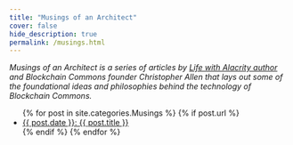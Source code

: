 ```yaml
---
title: "Musings of an Architect"
cover: false
hide_description: true
permalink: /musings.html
---
```


_Musings of an Architect is a series of articles by [Life with Alacrity author](http://www.lifewithalacrity.com/) and Blockchain Commons founder Christopher Allen that lays out some of the foundational ideas and philosophies behind the technology of Blockchain Commons._

<ul>
  {% for post in site.categories.Musings %}
    {% if post.url %}
        <li><a href="{{ post.url }}">{{ post.date }}: {{ post.title }}</a></li>
    {% endif %}
  {% endfor %}
</ul>
